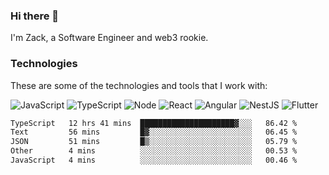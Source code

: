 ### Hi there 👋
I'm Zack, a Software Engineer and web3 rookie.

### Technologies
These are some of the technologies and tools that I work with:

![JavaScript](https://img.shields.io/badge/JavaScript-323330.svg?logo=javascript&logoColor=F7DF1E) 
![TypeScript](https://img.shields.io/badge/TypeScript-007ACC.svg?logo=typescript&logoColor=white) 
![Node](https://img.shields.io/badge/Node.js-43853D.svg?logo=node.js&logoColor=white)
![React](https://img.shields.io/badge/React-20232a.svg?logo=react&logoColor=61DAFB) 
![Angular](https://img.shields.io/badge/Angular-E23237.svg?logo=angularjs&logoColor=white)
![NestJS](https://img.shields.io/badge/NestJS-E0234E?logo=nestjs&logoColor=white)
![Flutter](https://img.shields.io/badge/Flutter-02569B.svg?logo=flutter&logoColor=white)

<!--START_SECTION:waka-->

```txt
TypeScript   12 hrs 41 mins  █████████████████████▓░░░   86.42 %
Text         56 mins         █▓░░░░░░░░░░░░░░░░░░░░░░░   06.45 %
JSON         51 mins         █▒░░░░░░░░░░░░░░░░░░░░░░░   05.79 %
Other        4 mins          ░░░░░░░░░░░░░░░░░░░░░░░░░   00.53 %
JavaScript   4 mins          ░░░░░░░░░░░░░░░░░░░░░░░░░   00.46 %
```

<!--END_SECTION:waka-->
